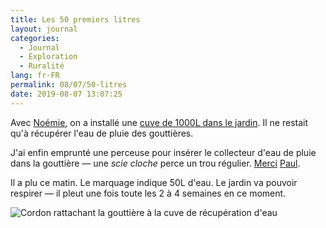 ```yaml
---
title: Les 50 premiers litres
layout: journal
categories:
  - Journal
  - Exploration
  - Ruralité
lang: fr-FR
permalink: 08/07/50-litres
date: 2019-08-07 13:07:25
---
```


Avec [Noémie](https://noemiegirard.co), on a installé une [cuve de 1000L dans le jardin](/2019/06/05/consommation-eau/). Il ne restait qu'à récupérer l'eau de pluie des gouttières.

J'ai enfin emprunté une perceuse pour insérer le collecteur d'eau de pluie dans la gouttière — une _scie cloche_ perce un trou régulier. [Merci](/2019/05/27/remercier/) [Paul](https://piem.org).

Il a plu ce matin. Le marquage indique 50L d'eau.
Le jardin va pouvoir respirer — il pleut une fois toute les 2 à 4 semaines en ce moment.

![Cordon rattachant la gouttière à la cuve de récupération d'eau](/images/2019/08/cordon-cuve.jpg)